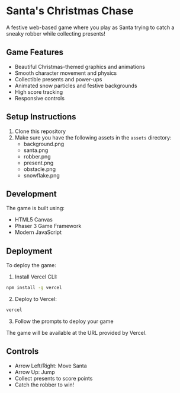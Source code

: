 # Santa's Christmas Chase

A festive web-based game where you play as Santa trying to catch a sneaky robber while collecting presents!

## Game Features

- Beautiful Christmas-themed graphics and animations
- Smooth character movement and physics
- Collectible presents and power-ups
- Animated snow particles and festive backgrounds
- High score tracking
- Responsive controls

## Setup Instructions

1. Clone this repository
2. Make sure you have the following assets in the `assets` directory:
   - background.png
   - santa.png
   - robber.png
   - present.png
   - obstacle.png
   - snowflake.png

## Development

The game is built using:
- HTML5 Canvas
- Phaser 3 Game Framework
- Modern JavaScript

## Deployment

To deploy the game:

1. Install Vercel CLI:
```bash
npm install -g vercel
```

2. Deploy to Vercel:
```bash
vercel
```

3. Follow the prompts to deploy your game

The game will be available at the URL provided by Vercel.

## Controls

- Arrow Left/Right: Move Santa
- Arrow Up: Jump
- Collect presents to score points
- Catch the robber to win!
